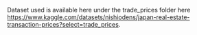 Dataset used is available here under the trade_prices folder here https://www.kaggle.com/datasets/nishiodens/japan-real-estate-transaction-prices?select=trade_prices. 
